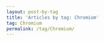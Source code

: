 ```yaml
---
layout: post-by-tag
title: 'Articles by tag: Chromium'
tag: Chromium
permalink: /tag/Chromium/
---
```

